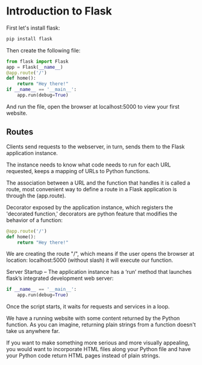 # Introduction to Flask

First let's install flask:
```bash
pip install flask
```

Then create the following file:
```python
from flask import Flask
app = Flask(__name__)
@app.route('/')
def home():
    return "Hey there!"
if __name__ == '__main__':
    app.run(debug=True)
```

And run the file, open the browser at localhost:5000 to view your first website.

## Routes

Clients send requests to the webserver, in turn, sends them to the Flask application instance.

The instance needs to know what code needs to run for each URL requested, keeps a mapping of URLs to Python functions.

The association between a URL and the function that handles it is called a route, most convenient way to define a route in a Flask application is through the (app.route).

Decorator exposed by the application instance, which registers the 'decorated function,' decorators are python feature that modifies the behavior of a function:
```python
@app.route('/')
def home():
    return "Hey there!"
```
We are creating the route "/", which means if the user opens the browser at location: localhost:5000 (without slash) it will execute our function.


Server Startup – The application instance has a ‘run’ method that launches flask’s integrated development web server:
```python
if __name__ == '__main__':
    app.run(debug=True)
```
Once the script starts, it waits for requests and services in a loop.

We have a running website with some content returned  by the Python function. As you can imagine, returning plain strings from a function doesn't take us anywhere far.

If you want to make something more serious and more visually appealing, you would want to incorporate HTML files along your Python file and have your Python code return HTML pages instead of plain strings.



